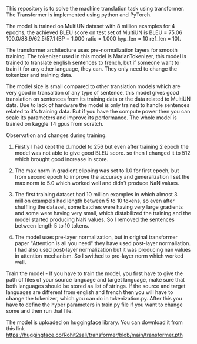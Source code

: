 This repository is to solve the machine translation task using transformer. The Transformer is implemented using python and PyTorch.

The model is trained on MultiUN dataset with 8 million examples for 4 epochs, the achieved BLEU score on test set of MultiUN is 
BLEU = 75.06 100.0/88.9/62.5/57.1 (BP = 1.000 ratio = 1.000 hyp_len = 10 ref_len = 10).

The transformer architecture uses pre-normalization layers for smooth training. The tokenizer used in this model is MarianTokenizer, this model is trained to translate english sentences to french, but if someone want to train it for any other language, they can. They only need to change the tokenizer and training data.

The model size is small compared to other translation models which are very good in transaltion of any type of sentence, this model gives good translation on sentences from its training data or the data related to MultiUN data. Due to lack of hardware the model is only trained to handle sentences related to it's training data. But if you have the compute power then you can scale its parameters and improve its performance.
The whole model is trained on kaggle T4 gpus from scratch.


Observation and changes during training.
1. Firstly I had kept the d_model to 256 but even after training 2 epoch the model was not able to give good BLEU score. so then I changed it to 512 which brought good increase in score.

2. The max norm in gradient clipping was set to 1.0 for first epoch, but from second epoch to improve the accuracy and generalization I set the max norm to 5.0 which worked well and didn't produce NaN values.

3. The first training dataset had 10 million examples in which almost 3 million exampels had length between 5 to 10 tokens, so even after shuffling the dataset, some batches were having very large gradients and some were having very small, which distabilized the training and the model started producing NaN values. So I removed the sentences between length 5 to 10 tokens.

4. The model uses pre-layer normalization, but in original transformer paper "Attention is all you need" they have used post-layer normaliation. I had also used post-layer normalization but it was producing nan values in attention mechanism. So I swithed to pre-layer norm which worked well.

Train the model - 
If you have to train the model, you first have to give the path of files of your source language and target language, make sure that both languages should be stored as list of strings. If the source and target languages are different from english and french then you will have to change the tokenizer, which you can do in tokenization.py. After this you have to define the hyper parameters in train.py file if you want to change some and then run that file.

The model is uploaded on huggingface library.
You can download it from this link https://huggingface.co/Rohit2sali/transformer/blob/main/transformer.pth 
